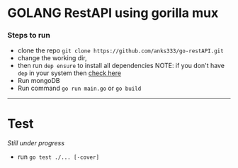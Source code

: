 # GOLANG RestAPI using gorilla mux

### Steps to run
- clone the repo `git clone https://github.com/anks333/go-restAPI.git`
- change the working dir, 
- then run `dep ensure` to install all dependencies
    NOTE: if you don't have `dep` in your system then [check here](https://github.com/golang/dep)
- Run mongoDB
- Run command `go run main.go` or `go build`


-----

# Test

*Still under progress*

- run `go test ./... [-cover]` 
